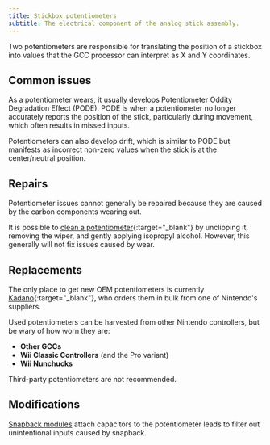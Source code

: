 ```yaml
---
title: Stickbox potentiometers
subtitle: The electrical component of the analog stick assembly.
---
```


Two potentiometers are responsible for translating the position of a stickbox into values that the GCC processor can interpret as X and Y coordinates.

## Common issues

As a potentiometer wears, it usually develops Potentiometer Oddity Degradation Effect (PODE). PODE is when a potentiometer no longer accurately reports the position of the stick, particularly during movement, which often results in missed inputs.

Potentiometers can also develop drift, which is similar to PODE but manifests as incorrect non-zero values when the stick is at the center/neutral position.

## Repairs

Potentiometer issues cannot generally be repaired because they are caused by the carbon components wearing out.

It is possible to [clean a potentiometer](https://www.youtube.com/watch?v=lPJ2ST9vTfQ){:target="\_blank"} by unclipping it, removing the wiper, and gently applying isopropyl alcohol. However, this generally will not fix issues caused by wear.

## Replacements

The only place to get new OEM potentiometers is currently [Kadano](https://kadano.biz){:target="\_blank"}, who orders them in bulk from one of Nintendo's suppliers.

Used potentiometers can be harvested from other Nintendo controllers, but be wary of how worn they are:

- **Other GCCs**
- **Wii Classic Controllers** (and the Pro variant)
- **Wii Nunchucks**

Third-party potentiometers are not recommended.

## Modifications

[Snapback modules](./mods/snapback) attach capacitors to the potentiometer leads to filter out unintentional inputs caused by snapback.

